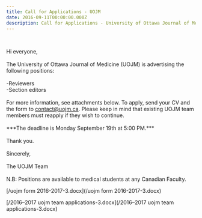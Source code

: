 ```yaml
---
title: Call for Applications - UOJM
date: 2016-09-11T00:00:00.000Z
description: Call for Applications - University of Ottawa Journal of Medicine
---
```



&nbsp;

Hi everyone,
<br>
<br>The University of Ottawa Journal of Medicine (UOJM) is advertising the following positions:
<br>
<br>-Reviewers
<br>-Section editors
<br>
<br>For more information, see attachments below. To apply, send your CV and the form to contact@uojm.ca. Please keep in mind that existing UOJM team members must reapply if they wish to continue.
<br>
<br>\*\*\*The deadline is Monday September 19th at 5:00 PM.\*\*\*
<br>
<br>Thank you.
<br>
<br>Sincerely,
<br>
<br>The UOJM Team
<br>
<br>N.B: Positions are available to medical students at any Canadian Faculty.

[/uojm form 2016-2017-3.docx](/uojm form 2016-2017-3.docx)

[/2016–2017 uojm team applications-3.docx](/2016–2017 uojm team applications-3.docx)